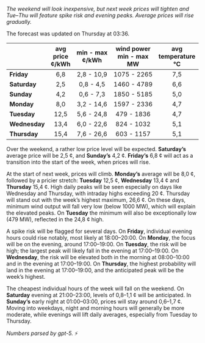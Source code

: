 *The weekend will look inexpensive, but next week prices will tighten and Tue–Thu will feature spike risk and evening peaks. Average prices will rise gradually.*

The forecast was updated on Thursday at 03:36.

|  | avg<br>price<br>¢/kWh | min - max<br>¢/kWh | wind power<br>min - max<br>MW | avg<br>temperature<br>°C |
|:-------------|:----------------:|:----------------:|:-------------:|:-------------:|
| **Friday** | 6,8 | 2,8 - 10,9 | 1075 - 2265 | 7,5 |
| **Saturday** | 2,5 | 0,8 - 4,5 | 1460 - 4789 | 6,6 |
| **Sunday** | 4,2 | 0,6 - 7,3 | 1850 - 5185 | 5,0 |
| **Monday** | 8,0 | 3,2 - 14,6 | 1597 - 2336 | 4,7 |
| **Tuesday** | 12,5 | 5,6 - 24,8 | 479 - 1836 | 4,7 |
| **Wednesday** | 13,4 | 6,0 - 22,6 | 824 - 1032 | 5,1 |
| **Thursday** | 15,4 | 7,6 - 26,6 | 603 - 1157 | 5,1 |

Over the weekend, a rather low price level will be expected. **Saturday’s** average price will be 2,5 ¢, and **Sunday’s** 4,2 ¢. **Friday’s** 6,8 ¢ will act as a transition into the start of the week, when prices will rise.

At the start of next week, prices will climb. **Monday’s** average will be 8,0 ¢, followed by a pricier stretch: **Tuesday** 12,5 ¢, **Wednesday** 13,4 ¢ and **Thursday** 15,4 ¢. High daily peaks will be seen especially on days like Wednesday and Thursday, with intraday highs exceeding 20 ¢. Thursday will stand out with the week’s highest maximum, 26,6 ¢. On these days, minimum wind output will fall very low (below 1000 MW), which will explain the elevated peaks. On **Tuesday** the minimum will also be exceptionally low (479 MW), reflected in the 24,8 ¢ high.

A spike risk will be flagged for several days. On **Friday**, individual evening hours could rise notably, most likely at 18:00–20:00. On **Monday**, the focus will be on the evening, around 17:00–19:00. On **Tuesday**, the risk will be high; the largest peak will likely fall in the evening at 17:00–19:00. On **Wednesday**, the risk will be elevated both in the morning at 08:00–10:00 and in the evening at 17:00–19:00. On **Thursday**, the highest probability will land in the evening at 17:00–19:00, and the anticipated peak will be the week’s highest.

The cheapest individual hours of the week will fall on the weekend. On **Saturday** evening at 21:00–23:00, levels of 0,8–1,1 ¢ will be anticipated. In **Sunday’s** early night at 01:00–03:00, prices will stay around 0,6–1,7 ¢. Moving into weekdays, night and morning hours will generally be more moderate, while evenings will lift daily averages, especially from Tuesday to Thursday.

*Numbers parsed by gpt-5.* ⚡️
